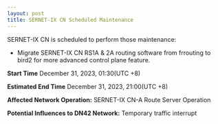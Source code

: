 ```yaml
---
layout: post
title: SERNET-IX CN Scheduled Maintenance
---
```

SERNET-IX CN is scheduled to perform those maintenance:
* Migrate SERNET-IX CN RS1A & 2A routing software from frrouting to bird2 for more advanced control plane feature.

**Start Time**
December 31, 2023, 01:30(UTC +8)

**Estimated End Time**
December 31, 2023, 21:00(UTC +8)

**Affected Network Operation:**
SERNET-IX CN-A Route Server Operation

**Potential Influences to DN42 Network:**
Temporary traffic interrupt